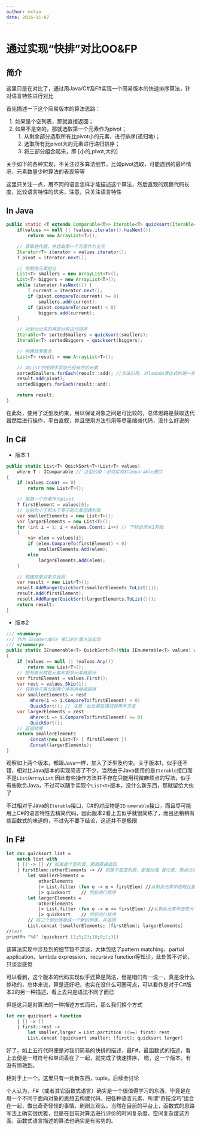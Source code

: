 ```yaml
---
author: mxtao
date: 2016-11-07
---
```


# 通过实现“快排”对比OO&FP

## 简介

这里只是在对比了，通过用Java/C#及F#实现一个简易版本的快速排序算法，针对语言特性进行对比

首先描述一下这个简易版本的算法思路：

1. 如果是个空列表，那就直接返回；
2. 如果不是空的，那就选取第一个元素作为pivot；
    1. 从剩余部分选取所有比pivot小的元素，进行排序(递归地)；
    2. 选取所有比pivot大的元素进行递归排序；
    3. 将三部分组合起来，即 [小的,pivot,大的]

关于如下的各种实现，不关注过多算法细节，比如pivot选取，可能遇到的最坏情况，元素数量少时算法的表现等等

这里只关注一点，用不同的语言怎样才能描述这个算法，然后直观的观察代码长度，比较语言特性的优劣，注意，只关注语言特性

## In Java 

```java
public static <T extends Comparable<T>> Iterable<T> quicksort(Iterable<T> values) {
    if(values == null || !values.iterator().hasNext())
        return new ArrayList<T>();

    // 获取迭代器，并选取第一个元素作为主元
    Iterator<T> iterator = values.iterator();
    T pivot = iterator.next();

    // 将剩余元素划分
    List<T> smallers = new ArrayList<T>();
    List<T> biggers = new ArrayList<T>();
    while (iterator.hasNext()) {
        T current = iterator.next();
        if (pivot.compareTo(current) >= 0)
            smallers.add(current);
        if (pivot.compareTo(current) < 0)
            biggers.add(current);
    }

    // 对划分出来的两部分再进行排序
    Iterable<T> sortedSmallers = quicksort(smallers);
    Iterable<T> sortedBiggers = quicksort(biggers);

    // 构建结果集合
    List<T> result = new ArrayList<T>();

    // 向List中按顺序添加已经有序的元素
    sortedSmallers.forEach(result::add); //方法引用，对lambda表达式的进一步简化
    result.add(pivot);
    sortedBiggers.forEach(result::add);

    return result;
}
```

在此处，使用了泛型及约束，用以保证对象之间是可比较的，总体思路是获取迭代器然后进行操作，平白直叙，并且使用方法引用等尽量缩减代码，没什么好说的

## In C#

+ 版本 1

```csharp
public static List<T> QuickSort<T>(List<T> values)
    where T : IComparable // 泛型约束：必须实现IComparable接口
{
    if (values.Count == 0)
        return new List<T>();

    // 取第一个元素作为pivot
    T firstElement = values[0];
    // 分别为小于和大于等于的元素创建列表
    var smallerElements = new List<T>();
    var largerElements = new List<T>();
    for (int i = 1; i < values.Count; i++) // 下标必须从1开始
    {
        var elem = values[i];
        if (elem.CompareTo(firstElement) < 0)
            smallerElements.Add(elem);
        else
            largerElements.Add(elem);
    }

    // 构建结果对象并返回
    var result = new List<T>();
    result.AddRange(QuickSort(smallerElements.ToList()));
    result.Add(firstElement);
    result.AddRange(QuickSort(largerElements.ToList()));
    return result;
}
```

+ 版本2

```csharp
/// <summary>
/// 作为 IEnumerable 接口的扩展方法实现
/// </summary>
public static IEnumerable<T> QuickSort<T>(this IEnumerable<T> values) where T : IComparable
{
    if (values == null || !values.Any())
        return new List<T>();
    // 把列表分成首元素和剩余元素两部分
    var firstElement = values.First();
    var rest = values.Skip(1);
    // 将剩余元素分到两个序列并继续排序
    var smallerElements = rest
        .Where(i => i.CompareTo(firstElement) < 0)
        .QuickSort(); // 注意：此处是在递归调用本方法
    var largerElements = rest
        .Where(i => i.CompareTo(firstElement) >= 0)
        .QuickSort();
    // 返回结果
    return smallerElements
        .Concat(new List<T> { firstElement })
        .Concat(largerElements);
}
```

观察如上两个版本，都跟Java一样，加入了泛型及约束。关于版本1，似乎还不错，相对比Java版本的实现简洁了不少，当然由于Java使用的是`Iterable`接口而不是`List`/`ArrayList` 因此有些操作方法并不存在只能用稍微麻烦点的写法，似乎有些欺负Java，不过可以随手实现个`List<T>`版本，没什么新东西，那就留给大伙了

不过相对于Java的`Iterable`接口，C#的对应物是`IEnumerable`接口，而且尽可能用上C#的语言特性去精简代码，因此版本2看上去似乎就很简练了，而且还稍稍有些函数式的味道的，不过先不要下结论，这还并不是极限

## In F#

```fsharp
let rec quicksort list =
    match list with
    | [] -> [] // 如果是个空列表，那就直接返回
    | firstElem::otherElements -> // 如果不是空列表，那就分成 首元素，剩余元素 两部分
        let smallerElements =
            otherElements
            |> List.filter (fun e -> e < firstElem) //从剩余元素中选取比首元素小的
            |> quicksort    // 然后进行排序
        let largerElements =
            otherElements
            |> List.filter (fun e -> e >= firstElem) //从剩余元素中选取大于等于首元素的
            |> quicksort    // 然后进行排序
        // 将三个部分连接成一个新的列表，并返回
        List.concat [smallerElements; [firstElem]; largerElements]
//test
printfn "%A" (quicksort [1;5;23;18;9;1;3])
```

该算法实现中涉及到的细节暂不深谈，大体包括了pattern matching、partial application、lambda expression、recursive function等知识，此处暂不讨论，只谈谈感觉

可以看到，这个版本的代码实现似乎还算是简洁，但是咱们有一说一，真是没什么惊艳的，总体来说，算是还好吧，也实在没什么可圈可点，可以看作是对于C#版本2的另一种描述，看上去只是语法不同了而已

但是这只是对算法的一种描述方式而已，那么我们换个方式

```fsharp
let rec quicksort = function
    | [] -> []
    | first::rest ->
        let smaller,larger = List.partition ((>=) first) rest
        List.concat [quicksort smaller; [first]; quicksort larger]
```

好了，如上五行代码便是对我们简易的快排的描述，最F#，最函数式的描述，看上去便是一堆符号和单词丢在了一起，就完成了快速排序， 嗯，这一个版本，有没有惊艳到。

相对于上一个，这里只有一处新东西，tuple，后续会讨论

个人认为，F#（或者其它函数式语言）确实是一个很值得学习的东西，毕竟是在用一个不同于面向对象的思想去构建代码，把各种语言元素、所谓“奇技淫巧”组合在一起，做出奇奇怪怪的事情，刷刷三观么。当然在目前的平台上，函数式的思路写法上确实很优雅，但是在目前对算法进行评价的时间复杂度、空间复杂度这方面，函数式语言描述的算法也确实是有劣势的。